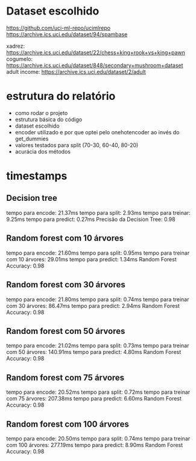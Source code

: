 # Dataset escolhido

https://github.com/uci-ml-repo/ucimlrepo
https://archive.ics.uci.edu/dataset/94/spambase

xadrez: https://archive.ics.uci.edu/dataset/22/chess+king+rook+vs+king+pawn
cogumelo: https://archive.ics.uci.edu/dataset/848/secondary+mushroom+dataset
adult income: https://archive.ics.uci.edu/dataset/2/adult

# estrutura do relatório

- como rodar o projeto
- estrutura básica do código
- dataset escolhido
- encoder utilizado e por que optei pelo onehotencoder ao invés do get_dummies
- valores testados para split (70-30, 60-40, 80-20)
- acurácia dos métodos

# timestamps

## Decision tree

tempo para encode: 21.37ms
tempo para split: 2.93ms
tempo para treinar: 9.25ms
tempo para predict: 0.27ms
Precisão da Decision Tree: 0.98

## Random forest com 10 árvores

tempo para encode: 21.60ms
tempo para split: 0.95ms
tempo para treinar com 10 árvores: 29.01ms
tempo para predict: 1.34ms
Random Forest Accuracy: 0.98

## Random forest com 30 árvores

tempo para encode: 21.80ms
tempo para split: 0.74ms
tempo para treinar com 30 árvores: 86.47ms
tempo para predict: 2.94ms
Random Forest Accuracy: 0.98

## Random forest com 50 árvores

tempo para encode: 21.02ms
tempo para split: 0.73ms
tempo para treinar com 50 árvores: 140.91ms
tempo para predict: 4.80ms
Random Forest Accuracy: 0.98

## Random forest com 75 árvores

tempo para encode: 20.52ms
tempo para split: 0.72ms
tempo para treinar com 75 árvores: 207.38ms
tempo para predict: 6.60ms
Random Forest Accuracy: 0.98

## Random forest com 100 árvores

tempo para encode: 20.50ms
tempo para split: 0.74ms
tempo para treinar com 100 árvores: 277.19ms
tempo para predict: 8.90ms
Random Forest Accuracy: 0.98
